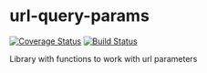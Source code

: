 # url-query-params

[![Coverage Status](https://coveralls.io/repos/github/bikalay/url-query-params/badge.svg?branch=master)](https://coveralls.io/github/bikalay/url-query-params?branch=master)
[![Build Status](https://travis-ci.com/bikalay/url-query-params.svg?branch=master)](https://travis-ci.com/bikalay/url-query-params)


Library with functions to work with url parameters
